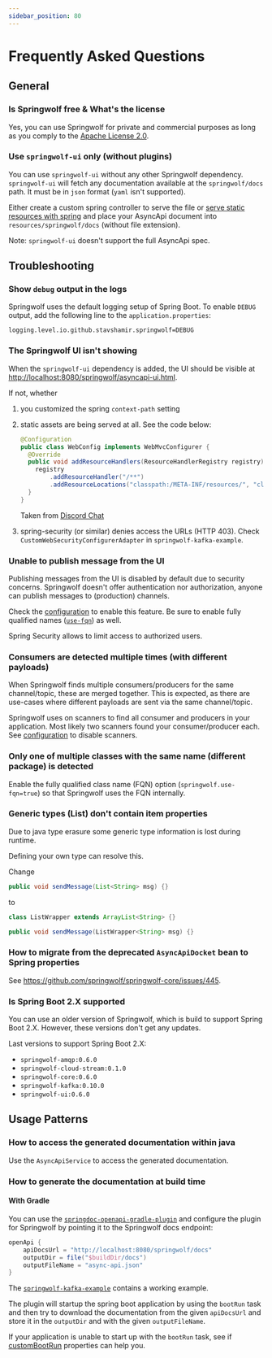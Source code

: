 ```yaml
---
sidebar_position: 80
---
```


# Frequently Asked Questions

## General

### Is Springwolf free & What's the license

Yes, you can use Springwolf for private and commercial purposes as long as you comply to the [Apache License 2.0](https://github.com/springwolf/springwolf-core/blob/master/LICENSE).

### Use `springwolf-ui` only (without plugins)

You can use `springwolf-ui` without any other Springwolf dependency.
`springwolf-ui` will fetch any documentation available at the `springwolf/docs` path.
It must be in `json` format (`yaml` isn't supported).

Either create a custom spring controller to serve the file or [serve static resources with spring](https://spring.io/guides/gs/serving-web-content/) and place your AsyncApi document into `resources/springwolf/docs` (without file extension).

Note: `springwolf-ui` doesn't support the full AsyncApi spec.

## Troubleshooting

### Show `debug` output in the logs

Springwolf uses the default logging setup of Spring Boot.
To enable `DEBUG` output, add the following line to the `application.properties`:

```properties
logging.level.io.github.stavshamir.springwolf=DEBUG
```

### The Springwolf UI isn't showing

When the `springwolf-ui` dependency is added, the UI should be visible at [http://localhost:8080/springwolf/asyncapi-ui.html](http://localhost:8080/springwolf/asyncapi-ui.html).

If not, whether
1. you customized the spring `context-path` setting 
2. static assets are being served at all. See the code below:
    ```java
    @Configuration
    public class WebConfig implements WebMvcConfigurer {
      @Override
      public void addResourceHandlers(ResourceHandlerRegistry registry) {
        registry
            .addResourceHandler("/**")
            .addResourceLocations("classpath:/META-INF/resources/", "classpath:/resources/", "classpath:/static/", "classpath:/public/");
      }
    }
    ```

    Taken from [Discord Chat](https://discord.com/channels/950375987475005471/950375988217409548/1051909821848363038)
3. spring-security (or similar) denies access the URLs (HTTP 403). Check `CustomWebSecurityConfigurerAdapter` in `springwolf-kafka-example`.

### Unable to publish message from the UI

Publishing messages from the UI is disabled by default due to security concerns.
Springwolf doesn't offer authentication nor authorization, anyone can publish messages to (production) channels.

Check the [configuration](configuration/configuration.md) to enable this feature.
Be sure to enable fully qualified names ([`use-fqn`](configuration/configuration.md)) as well.

Spring Security allows to limit access to authorized users.

### Consumers are detected multiple times (with different payloads)

When Springwolf finds multiple consumers/producers for the same channel/topic, these are merged together.
This is expected, as there are use-cases where different payloads are sent via the same channel/topic.

Springwolf uses on scanners to find all consumer and producers in your application.
Most likely two scanners found your consumer/producer each.
See [configuration](configuration/configuration.md) to disable scanners.

### Only one of multiple classes with the same name (different package) is detected

Enable the fully qualified class name (FQN) option (`springwolf.use-fqn=true`) so that Springwolf uses the FQN internally.

### Generic types (List) don't contain item properties

Due to java type erasure some generic type information is lost during runtime.

Defining your own type can resolve this.

Change
```java
public void sendMessage(List<String> msg) {}
```
to
```java
class ListWrapper extends ArrayList<String> {}

public void sendMessage(ListWrapper<String> msg) {}
```

### How to migrate from the deprecated `AsyncApiDocket` bean to Spring properties

See https://github.com/springwolf/springwolf-core/issues/445.

### Is Spring Boot 2.X supported

You can use an older version of Springwolf, which is build to support Spring Boot 2.X.
However, these versions don't get any updates.

Last versions to support Spring Boot 2.X:
- `springwolf-amqp:0.6.0`
- `springwolf-cloud-stream:0.1.0`
- `springwolf-core:0.6.0`
- `springwolf-kafka:0.10.0`
- `springwolf-ui:0.6.0`

## Usage Patterns

### How to access the generated documentation within java

Use the `AsyncApiService` to access the generated documentation.

### How to generate the documentation at build time

#### With Gradle

You can use the [`springdoc-openapi-gradle-plugin`](https://github.com/springdoc/springdoc-openapi-gradle-plugin) and configure the plugin
for Springwolf by pointing it to the Springwolf docs endpoint: 

```groovy
openApi {
    apiDocsUrl = "http://localhost:8080/springwolf/docs"
    outputDir = file("$buildDir/docs")
    outputFileName = "async-api.json"
}
```

The [`springwolf-kafka-example`](https://github.com/springwolf/springwolf-core/blob/master/springwolf-examples/springwolf-kafka-example/build.gradle)
contains a working example.

The plugin will startup the spring boot application by using the `bootRun` task and then try to download the documentation
from the given `apiDocsUrl` and store it in the `outputDir` and with the given `outputFileName`.

If your application is unable to start up with the `bootRun` task, see if [customBootRun](https://github.com/springdoc/springdoc-openapi-gradle-plugin#customization)
properties can help you.
